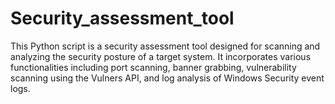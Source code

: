 # Security_assessment_tool
 This Python script is a security assessment tool designed for scanning and analyzing the security posture of a target system. It incorporates various functionalities including port scanning, banner grabbing, vulnerability scanning using the Vulners API, and log analysis of Windows Security event logs.
